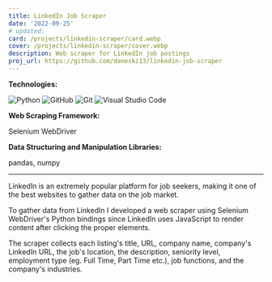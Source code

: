 ```yaml
---
title: LinkedIn Job Scraper
date: '2022-09-25'
# updated:
card: /projects/linkedin-scraper/card.webp
cover: /projects/linkedin-scraper/cover.webp
description: Web scraper for LinkedIn job postings
proj_url: https://github.com/daneski13/linkedin-job-scraper
---
```


**Technologies:**

![Python](https://img.shields.io/badge/python-3670A0?style=for-the-badge&logo=python&logoColor=ffdd54)
![GitHub](https://img.shields.io/badge/github-%23121011.svg?style=for-the-badge&logo=github&logoColor=white)
![Git](https://img.shields.io/badge/git-%23F05033.svg?style=for-the-badge&logo=git&logoColor=white)
![Visual Studio Code](https://img.shields.io/badge/Visual%20Studio%20Code-0078d7.svg?style=for-the-badge&logo=visual-studio-code&logoColor=white)

**Web Scraping Framework:**

Selenium WebDriver

**Data Structuring and Manipulation Libraries:**

pandas, numpy

---

LinkedIn is an extremely popular platform for job seekers, making it one of the best websites to gather data on the job market.

To gather data from LinkedIn I developed a web scraper using Selenium WebDriver's Python bindings since LinkedIn uses JavaScript to render content after clicking the proper elements.

The scraper collects each listing's title, URL, company name, company's LinkedIn URL, the job's location, the description, seniority level, employment type (eg. Full Time, Part Time etc.), job functions, and the company's industries.
